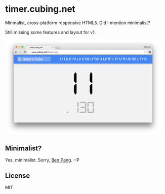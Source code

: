 # timer.cubing.net

Minmalist, cross-platform responsive HTML5. Did I mention minimalist?

Still missing some features and layout for v1.

![timer.cubing.net screenshot](./social-media-image.png)

## Minimalist?

Yes, minimalist.
Sorry, [Ben Pang](http://molarmanful.github.io/minimalistimer/). :-P

## License

MIT
